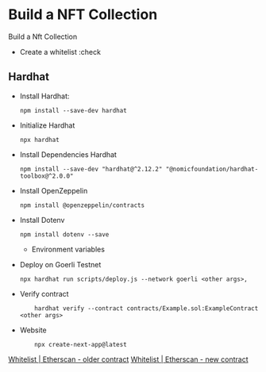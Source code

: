# Build a NFT Collection 
Build a Nft Collection 

- Create a whitelist :check

## Hardhat
- Install Hardhat:
    ```
    npm install --save-dev hardhat
    ````

- Initialize Hardhat
    ```
    npx hardhat
    ```
- Install Dependencies Hardhat
    ```
    npm install --save-dev "hardhat@^2.12.2" "@nomicfoundation/hardhat-toolbox@^2.0.0"
    ```
- Install OpenZeppelin
    ```
    npm install @openzeppelin/contracts
    ```

- Install Dotenv
    ```
    npm install dotenv --save
    ```
    - Environment variables

- Deploy on Goerli Testnet    
    ```
    npx hardhat run scripts/deploy.js --network goerli <other args>,
    ```
- Verify contract 
    ```
        hardhat verify --contract contracts/Example.sol:ExampleContract <other args>

    ```
- Website
    ```
        npx create-next-app@latest
    ```


[Whitelist | Etherscan - older contract](https://goerli.etherscan.io/address/0xefd23d87b3f43796f96f03e7e5c57d877885b3dd#code)
[Whitelist | Etherscan - new contract](https://goerli.etherscan.io/address/0x98e211f4c324b8bab6476ad0145d8794cdf22361)
